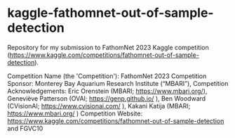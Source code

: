 # kaggle-fathomnet-out-of-sample-detection
Repository for my submission to FathomNet 2023 Kaggle competition (https://www.kaggle.com/competitions/fathomnet-out-of-sample-detection).


Competition Name (the 'Competition'): FathomNet 2023
Competition Sponsor: Monterey Bay Aquarium Research Institute (“MBARI”),
Competition Acknowledgements: Eric Orenstein (MBARI; https://www.mbari.org/), Geneviève Patterson (OVAI; https://genp.github.io/ ), Ben Woodward (CVisionAI; https://www.cvisionai.com/ ), Kakani Katija (MBARI; https://www.mbari.org/ )
Competition Website: https://www.kaggle.com/competitions/fathomnet-out-of-sample-detection and FGVC10
